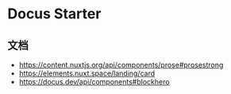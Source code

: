 # Docus Starter

## 文档

- <https://content.nuxtjs.org/api/components/prose#prosestrong>
- <https://elements.nuxt.space/landing/card>
- <https://docus.dev/api/components#blockhero>

